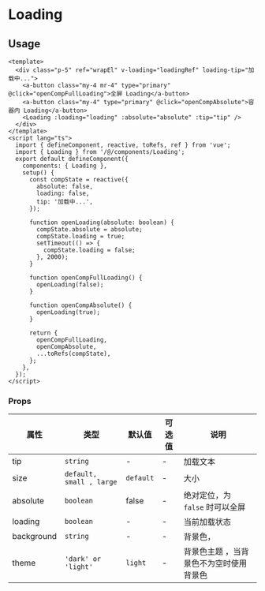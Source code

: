 # Loading

## Usage

```vue
<template>
  <div class="p-5" ref="wrapEl" v-loading="loadingRef" loading-tip="加载中...">
    <a-button class="my-4 mr-4" type="primary" @click="openCompFullLoading">全屏 Loading</a-button>
    <a-button class="my-4" type="primary" @click="openCompAbsolute">容器内 Loading</a-button>
    <Loading :loading="loading" :absolute="absolute" :tip="tip" />
  </div>
</template>
<script lang="ts">
  import { defineComponent, reactive, toRefs, ref } from 'vue';
  import { Loading } from '/@/components/Loading';
  export default defineComponent({
    components: { Loading },
    setup() {
      const compState = reactive({
        absolute: false,
        loading: false,
        tip: '加载中...',
      });

      function openLoading(absolute: boolean) {
        compState.absolute = absolute;
        compState.loading = true;
        setTimeout(() => {
          compState.loading = false;
        }, 2000);
      }

      function openCompFullLoading() {
        openLoading(false);
      }

      function openCompAbsolute() {
        openLoading(true);
      }

      return {
        openCompFullLoading,
        openCompAbsolute,
        ...toRefs(compState),
      };
    },
  });
</script>
```

### Props

| 属性 | 类型 | 默认值 | 可选值 | 说明 |
| --- | --- | --- | --- | --- |
| tip | `string` | - | - | 加载文本 |
| size | `default, small , large` | `default` | - | 大小 |
| absolute | `boolean` | false | - | 绝对定位，为 `false` 时可以全屏 |
| loading | `boolean` | - | - | 当前加载状态 |
| background | `string` | - | - | 背景色， |
| theme | `'dark' or 'light'` | `light` | - | 背景色主题 ，当背景色不为空时使用背景色 |
